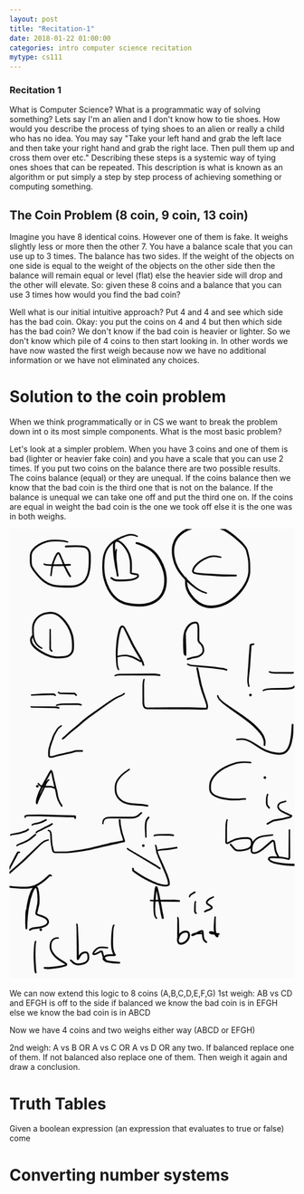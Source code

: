 ```yaml
---
layout: post
title: "Recitation-1"
date: 2018-01-22 01:00:00
categories: intro computer science recitation
mytype: cs111
---
```


### Recitation 1
What is Computer Science? What is a programmatic way of solving something? Lets say I'm an alien and I don't know how to tie shoes. How would you describe the process of tying shoes to an alien or really a child who has no idea. You may say "Take your left hand and grab the left lace and then take your right hand and grab the right lace. Then pull them up and cross them over etc." Describing these steps is a systemic way of tying ones shoes that can be repeated. This description is what is known as an algorithm or put simply a step by step process of achieving something or computing something.

## The Coin Problem (8 coin, 9 coin, 13 coin)
Imagine you have 8 identical coins. However one of them is fake. It weighs slightly less or more then the other 7. You have a balance scale that you can use up to 3 times. The balance has two sides. If the weight of the objects on one side is equal to the weight of the objects on the other side then the balance will remain equal or level (flat) else the heavier side will drop and the other will elevate. So: given these 8 coins and a balance that you can use 3 times how would you find the bad coin?

Well what is our initial intuitive approach? Put 4 and 4 and see which side has the bad coin. Okay: you put the coins on 4 and 4 but then which side has the bad coin? We don't know if the bad coin is heavier or lighter. So we don't know which pile of 4 coins to then start looking in. In other words we have now wasted the first weigh because now we have no additional information or we have not eliminated any choices.

# Solution to the coin problem
When we think programmatically or in CS we want to break the problem down int o its most simple components. What is the most basic problem? 

Let's look at a simpler problem. When you have 3 coins and one of them is bad (lighter or heavier fake coin) and you have a scale that you can use 2 times. If you put two coins on the balance there are two possible results. The coins balance (equal) or they are unequal. If the coins balance then we know that the bad coin is the third one that is not on the balance. If the balance is unequal we can take one off and put the third one on. If the coins are equal in weight the bad coin is the one we took off else it is the one was in both weighs.

![alt text](images/coinproblem.jpg "Coin problem")

We can now extend this logic to 8 coins (A,B,C,D,E,F,G)
1st weigh:	AB vs CD  and EFGH is off to the side
if balanced we know the bad coin is in EFGH
else we know the bad coin is in ABCD

Now we have 4 coins and two weighs either way (ABCD or EFGH)

2nd weigh: A vs B OR A vs C OR A vs D OR any two.
If balanced replace one of them.
If not balanced also replace one of them.
Then weigh it again and draw a conclusion. 

# Truth Tables
Given a boolean expression (an expression that evaluates to true or false) come

# Converting number systems
